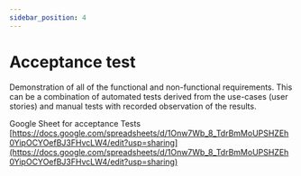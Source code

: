 ```yaml
---
sidebar_position: 4
---
```

# Acceptance test

Demonstration of all of the functional and non-functional requirements. This can be a combination of automated tests derived from the use-cases (user stories) and manual tests with recorded observation of the results.

Google Sheet for acceptance Tests
[https://docs.google.com/spreadsheets/d/1Onw7Wb_8_TdrBmMoUPSHZEh0YipOCYOefBJ3FHvcLW4/edit?usp=sharing](https://docs.google.com/spreadsheets/d/1Onw7Wb_8_TdrBmMoUPSHZEh0YipOCYOefBJ3FHvcLW4/edit?usp=sharing)
